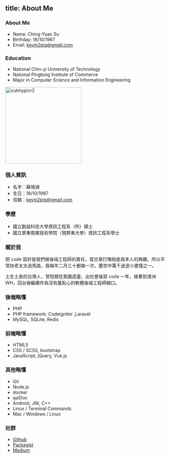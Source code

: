 title: About Me
------------------------------------
<!-- en-US:+ -->

### About Me

+ Name: Ching-Yuan Su
+ Birthday: 18/10/1987
+ Email: kevin2pig@gmail.com

### Education

+ National Chin-yi University of Technology
+ National Pingtung Institute of Commerce
+ Major in Computer Science and Information Engineering

<!-- en-US:- -->

<!-- zh-TW:+ -->

<img src="https://c1.staticflickr.com/5/4216/35509481666_71ddf3cb6d_m.jpg" width="240" height="240" alt="cutmypicr2">

### 個人資訊

+ 名字：蘇靖淵
+ 生日：18/10/1987
+ 信箱：kevin2pig@gmail.com

### 學歷

+ 國立勤益科技大學資訊工程系（所）碩士
+ 國立屏東商業技術學院（現屏東大學）資訊工程系學士

### 關於我

把 code 寫好是我們做後端工程師的責任，寫文章打嘴砲是我本人的興趣，所以平常扶老太太過馬路，我每年二月三十都做一次，塵世中萬千迷途小書僮之一。

土生土長的台灣人，曾短期在美國遊盪，出社會後寫 code 一年，接著到澳洲 WH，回台後繼續作為沒有羞恥心的軟體後端工程師糊口。

### 後端略懂

+ PHP
+ PHP framework: Codeigniter ,Laravel
+ MySQL, SQLite, Redis

### 前端略懂

+ HTML5
+ CSS / SCSS, bootstrap
+ JavaScript, jQuery, Vue.js

### 其他略懂

+ Git
+ Node.js
+ docker
+ apiDoc
+ Android, JNI, C++
+ Linux / Terminal Commands
+ Mac / Windows / Linux

### 社群

+ [Github](https://github.com/littlebookboy)
+ [Packagist](https://packagist.org/packages/littlebookboy)
+ [Medium](https://medium.com/@kevin2pig)

<!-- zh-TW:- -->
